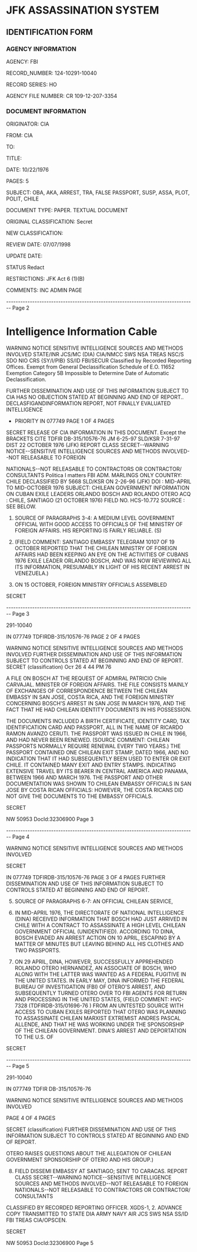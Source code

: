 # JFK ASSASSINATION SYSTEM
## IDENTIFICATION FORM

### AGENCY INFORMATION

AGENCY: FBI

RECORD_NUMBER: 124-10291-10040

RECORD SERIES: HO

AGENCY FILE NUMBER: CR 109-12-207-3354

### DOCUMENT INFORMATION

ORIGINATOR: CIA

FROM: CIA

TO:

TITLE:

DATE: 10/22/1976

PAGES: 5

SUBJECT: OBA, AKA, ARREST, TRA, FALSE PASSPORT, SUSP, ASSA, PLOT, POLIT, CHILE

DOCUMENT TYPE: PAPER. TEXTUAL DOCUMENT

ORIGINAL
CLASSIFICATION: Secret

NEW
CLASSIFICATION:

REVIEW DATE: 07/07/1998

UPDATE DATE:

STATUS Redact

RESTRICTIONS: JFK Act 6 (1)(B)

COMMENTS: INC ADMIN PAGE


-------------------------------------------------------------------------------- Page 2

# Intelligence Information Cable

WARNING NOTICE
SENSITIVE INTELLIGENCE SOURCES AND METHODS INVOLVED
STATE/INR JCS/MC (DIA) CIA/NMCC SWS NSA TREAS NSC/S SDO NIO CRS
{SY/I/PIB} SS/ID FBI/SECUR
Classified by Recorded Reporting Offices. Exempt from General Declassification Schedule of E.O. 11652 Exemption Category 5B Impossible to Determine Date of Automatic Declassification.

FURTHER DISSEMINATION AND USE OF THIS INFORMATION SUBJECT TO
CIA HAS NO OBJECTION STATED AT BEGINNING AND END OF REPORT..
DECLASFIGANDINFORMATION REPORT, NOT FINALLY EVALUATED INTELLIGENCE

* PRIORITY
  IN 077749
  PAGE 1 OF 4 PAGES

SECRET
RELEASE OF CIA INFORMATION
IN THIS DOCUMENT. Except the BRACKETS
CITE TDFIR DB-315/10576-76
JM 6-25-97 SLD/KSR 7-31-97 DIST 22 OCTOBER 1976
(JFK)
REPORT CLASS SECRET--WARNING NOTICE--SENSITIVE INTELLIGENCE
SOURCES AND METHODS INVOLVED--NOT RELEASABLE TO FOREIGN

NATIONALS--NOT RELEASABLE TO CONTRACTORS OR CONTRACTOR/
CONSULTANTS Politica I matters FBI ADM. MARLINGS ONLY
COUNTRY: CHILE
DECLASSIFIED BY 5668 SLD/KSR
ON 2-26-96
(JFK)
DOI : MID-APRIL TO MID-OCTOBER 1976
SUBJECT: CHILEAN GOVERNMENT INFORMATION ON CUBAN EXILE
LEADERS ORLANDO BOSCH AND ROLANDO OTERO
ACQ : CHILE, SANTIAGO (21 OCTOBER 1976) FIELD NO. HCS-10.772
SOURCE : SEE BELOW.

1. SOURCE OF PARAGRAPHS 3-4: A MEDIUM LEVEL GOVERNMENT
   OFFICIAL WITH GOOD ACCESS TO OFFICIALS OF THE MINISTRY OF
   FOREIGN AFFAIRS. HIS REPORTING IS FAIRLY RELIABLE. (S)

2. (FIELD COMMENT: SANTIAGO EMBASSY TELEGRAM 10107 OF
   19 OCTOBER REPORTED THAT THE CHILEAN MINISTRY OF FOREIGN
   AFFAIRS HAD BEEN KEEPING AN EYE ON THE ACTIVITIES OF CUBANS 1976
   EXILE LEADER ORLANDO BOSCH, AND WAS NOW REVIEWING ALL
   ITS INFORMATION, PRESUMABLY IN LIGHT OF HIS RECENT ARREST IN
   VENEZUELA.)

3. ON 15 OCTOBER, FOREIGN MINISTRY OFFICIALS ASSEMBLED

SECRET


-------------------------------------------------------------------------------- Page 3

291-10040

IN 077749
TDFIRDB-315/10576-76
PAGE 2 OF 4 PAGES

WARNING NOTICE
SENSITIVE INTELLIGENCE SOURCES AND METHODS INVOLVED
FURTHER DISSEMINATION AND USE OF THIS INFORMATION SUBJECT TO CONTROLS STATED AT BEGINNING AND END OF REPORT.
SECRET
(classification) Ост 26 4 44 РМ 76

A FILE ON BOSCH AT THE REQUEST OF ADMIRAL PATRICIO Chile
CARVAJAL. MINISTER OF FOREIGN AFFAIRS. THE FILE CONSISTS MAINLY OF EXCHANGES OF CORRESPONDENCE BETWEEN THE CHILEAN EMBASSY IN SAN JOSE, COSTA RICA, AND THE FOREIGN MINISTRY CONCERNING BOSCH'S ARREST IN SAN JOSE IN MARCH 1976, AND THE FACT THAT HE HAD CHILEAN IDENTITY DOCUMENTS IN HIS POSSESSION.

THE DOCUMENTS INCLUDED A BIRTH CERTIFICATE, IDENTITY CARD, TAX IDENTIFICATION CARD AND PASSPORT, ALL IN THE NAME OF RICARDO RAMON AVANZO CERUTI. THE PASSPORT WAS ISSUED IN CHILE IN 1966, AND HAD NEVER BEEN RENEWED. (SOURCE COMMENT: CHILEAN PASSPORTS NORMALLY REQUIRE RENEWAL EVERY TWO YEARS.) THE PASSPORT CONTAINED ONE CHILEAN EXIT STAMP, DATED 1966, AND NO INDICATION THAT IT HAD SUBSEQUENTLY BEEN USED TO ENTER OR EXIT CHILE. IT CONTAINED MANY EXIT AND ENTRY STAMPS. INDICATING EXTENSIVE TRAVEL BY ITS BEARER IN CENTRAL AMERICA AND PANAMA, BETWEEN 1966 AND MARCH 1976. THE PASSPORT AND OTHER DOCUMENTATION WAS SHOWN TO CHILEAN EMBASSY OFFICIALS IN SAN JOSE BY COSTA RICAN OFFICIALS: HOWEVER, THE COSTA RICANS DID NOT GIVE THE DOCUMENTS TO THE EMBASSY OFFICIALS.

SECRET

NW 50953 DocId:32306900 Page 3


-------------------------------------------------------------------------------- Page 4

WARNING NOTICE
SENSITIVE INTELLIGENCE SOURCES AND METHODS INVOLVED

SECRET

IN 077749
TDFIRDB-315/10576-76
PAGE 3 OF 4 PAGES
FURTHER DISSEMINATION AND USE OF THIS INFORMATION SUBJECT TO
CONTROLS STATED AT BEGINNING AND END OF REPORT.

5. SOURCE OF PARAGRAPHS 6-7: AN OFFICIAL CHILEAN SERVICE,

6. IN MID-APRIL 1976, THE DIRECTORATE OF NATIONAL INTELLIGENCE (DINA) RECEIVED INFORMATION THAT BOSCH HAD JUST ARRIVED IN CHILE WITH A CONTRACT TO ASSASSINATE A HIGH LEVEL CHILEAN GOVERNMENT OFFICIAL (UNIDENTIFIED). ACCORDING TO DINA, BOSCH EVADED AN ARREST ACTION ON 10 APRIL, ESCAPING BY A MATTER OF MINUTES BUT LEAVING BEHIND ALL HIS CLOTHES AND TWO PASSPORTS.

7. ON 29 APRIL, DINA, HOWEVER, SUCCESSFULLY APPREHENDED ROLANDO OTERO HERNANDEZ, AN ASSOCIATE OF BOSCH, WHO ALONG WITH THE LATTER WAS WANTED AS A FEDERAL FUGITIVE IN THE UNITED STATES. IN EARLY MAY, DINA INFORMED THE FEDERAL BUREAU OF INVESTIGATION (FBI) OF OTERO'S ARREST, AND SUBSEQUENTLY TURNED OTERO OVER TO FBI AGENTS FOR RETURN AND PROCESSING IN THE UNITED STATES, (FIELD COMMENT: HVC-7328 (TDFIRDB-315/01696-76 ) FROM AN UNTESTED SOURCE WITH ACCESS TO CUBAN EXILES REPORTED THAT OTERO WAS PLANNING TO ASSASSINATE CHILEAN MARXIST EXTREMIST ANDRES PASCAL ALLENDE, AND THAT HE WAS WORKING UNDER THE SPONSORSHIP OF THE CHILEAN GOVERNMENT. DINA'S ARREST AND DEPORTATION TO THE U.S. OF

SECRET


-------------------------------------------------------------------------------- Page 5

291-10040

IN 077749
TDFIR DB-315/10576-76

WARNING NOTICE
SENSITIVE INTELLIGENCE SOURCES AND METHODS INVOLVED

PAGE 4 OF 4 PAGES

SECRET
(classification)
FURTHER DISSEMINATION AND USE OF THIS INFORMATION SUBJECT TO
CONTROLS STATED AT BEGINNING AND END OF REPORT.

OTERO RAISES QUESTIONS ABOUT THE ALLEGATION OF CHILEAN
GOVERNMENT SPONSORSHIP OF OTERO AND HIS GROUP.)

8. FIELD DISSEMI EMBASSY AT SANTIAGO; SENT TO CARACAS.
   REPORT CLASS SECRET--WARNING NOTICE--SENSITIVE INTELLIGENCE
   SOURCES AND METHODS INVOLVED--NOT RELEASABLE TO FOREIGN
   NATIONALS--NOT RELEASABLE TO CONTRACTORS OR CONTRACTOR/
   CONSULTANTS

CLASSIFIED BY RECORDED REPORTING OFFICER. XGDS-1, 2.
ADVANCE COPY TRANSMITTED TO STATE DIA ARMY NAVY AIR JCS SWS NSA SS/ID FBI TREAS
CIA/OPSCEN.


SECRET

NW 50953 DocId:32306900 Page 5
